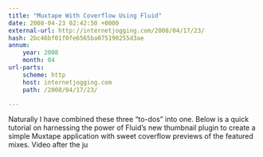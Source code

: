 ```yaml
---
title: "Muxtape With Coverflow Using Fluid"
date: 2008-04-23 02:42:50 +0000
external-url: http://internetjogging.com/2008/04/17/23/
hash: 2bc46bf01f0fe6565ba075190255d3ae
annum:
    year: 2008
    month: 04
url-parts:
    scheme: http
    host: internetjogging.com
    path: /2008/04/17/23/

---
```


Naturally I have combined these three “to-dos” into one. Below is a quick tutorial on harnessing the power of Fluid’s new thumbnail plugin to create a simple Muxtape application with sweet coverflow previews of the featured mixes. Video after the ju
